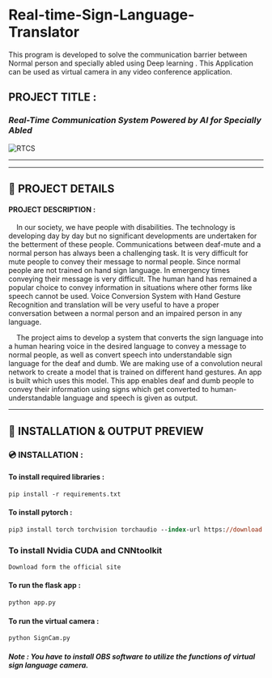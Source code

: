 # Real-time-Sign-Language-Translator
This program is developed to solve the communication barrier between Normal person and specially abled using Deep learning . This Application can be used as virtual camera in any video conference application.

## **PROJECT TITLE** :
### _Real-Time Communication System Powered by AI for Specially Abled_

![RTCS](https://user-images.githubusercontent.com/90745606/204100434-34d345e7-5a26-4895-9773-9c4ac85ab9c6.png)

<hr>



<hr>

## 📄 PROJECT DETAILS 
#### PROJECT DESCRIPTION :
&nbsp;&nbsp;&nbsp;&nbsp;In our society, we have people with disabilities. The technology is developing day by day but no significant developments are undertaken for the betterment of these people. Communications between deaf-mute and a normal person has always been a challenging task. It is very difficult for mute people to convey their message to normal people. Since normal people are not trained on hand sign language. In emergency times conveying their message is very difficult. The human hand has remained a popular choice to convey information in situations where other forms like speech cannot be used. Voice Conversion System with Hand Gesture Recognition and translation will be very useful to have a proper conversation between a normal person and an impaired person in any language.

&nbsp;&nbsp;&nbsp;&nbsp;The project aims to develop a system that converts the sign language into a human hearing voice in the desired language to convey a message to normal people, as well as convert speech into understandable sign language for the deaf and dumb. We are making use of a convolution neural network to create a model that is trained on different hand gestures. An app is built which uses this model. This app enables deaf and dumb people to convey their information using signs which get converted to human-understandable language and speech is given as output.


<hr>

## 💾 INSTALLATION & OUTPUT PREVIEW 
### 💿 INSTALLATION :
#### To install required libraries :
```ps
pip install -r requirements.txt
```
#### To install pytorch :
```ps
pip3 install torch torchvision torchaudio --index-url https://download.pytorch.org/whl/cu117
```
### To install Nvidia CUDA and CNNtoolkit
```ps
Download form the official site
```
#### To run the flask app :
```ps
python app.py
```
#### To run the virtual camera :
```ps
python SignCam.py
```
##### Note : You have to install OBS software to utilize the functions of virtual sign language camera.



